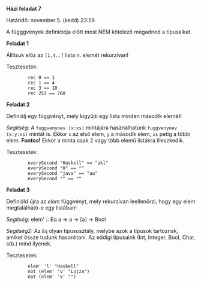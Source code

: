 **Házi feladat 7**

Határidő: november 5. (kedd) 23:59

A függgvények definíciója előtt most NEM kötelező megadnod a típusaikat.

**Feladat 1**

Állítsuk előz az `[1,4..]` lista n. elemét rekurzívan!

Tesztesetek:

            rec 0 == 1
            rec 1 == 4
            rec 3 == 10
            rec 253 == 760

**Feladat 2**

Definiálj egy függvényt, mely kigyűjti egy lista minden második elemét!

*Segítség:* A `fuggvenynev (x:xs)` mintájára használhatunk `fuggvenynev (x:y:xs)` mintát is. Ekkor `x` az első elem, `y` a második elem, `xs` petig a többi elem. **Fontos!** Ekkor a minta csak 2 vagy több elemű listákra illeszkedik.

Tesztesetek:

            everySecond "Haskell" == "akl"
            everySecond "H" == ""
            everySecond "java" == "aa"
            everySecond "" == ""


**Feladat 3**

Definiáld újra az *elem* függvényt, mely rekurzívan leellenőrzi, hogy egy elem megtalálható-e egy listában!

*Segítség:* elem' :: Eq a => a -> [a] -> Bool

*Segítség2:* Az `Eq` olyan típusosztály, melybe azok a típusok tartoznak, amiket össze tudunk hasonlítani. Az eddigi típusaink (Int, Integer, Bool, Char, stb.) mind ilyenek.

Tesztesetek:

            elem' 'l' "Haskell"
            not (elem' 'v' "Lujza")
            not (elem' 'x' "")